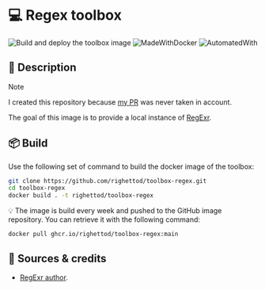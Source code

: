 # 💻 Regex toolbox

![Build and deploy the toolbox image](https://github.com/righettod/toolbox-regex/actions/workflows/build_docker_image.yml/badge.svg?branch=main) ![MadeWithDocker](https://img.shields.io/static/v1?label=Made%20with&message=Docker&color=blue&?style=for-the-badge&logo=docker) ![AutomatedWith](https://img.shields.io/static/v1?label=Automated%20with&message=GitHub%20Actions&color=blue&?style=for-the-badge&logo=github)


## 🎯 Description

> [!NOTE]
> I created this repository because [my PR](https://github.com/gskinner/regexr/pull/445) was never taken in account.

The goal of this image is to provide a local instance of [RegExr](https://regexr.com/).

## 📦 Build

Use the following set of command to build the docker image of the toolbox:

```bash
git clone https://github.com/righettod/toolbox-regex.git
cd toolbox-regex
docker build . -t righettod/toolbox-regex
```

💡 The image is build every week and pushed to the GitHub image repository. You can retrieve it with the following command:

`docker pull ghcr.io/righettod/toolbox-regex:main`

## 🤝 Sources & credits

* [RegExr author](https://github.com/gskinner/regexr).

